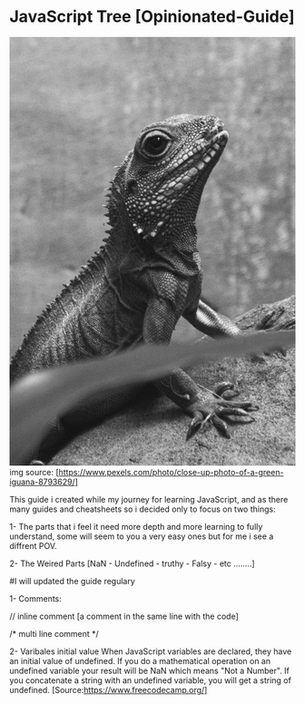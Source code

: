 # JavaScript Tree [Opinionated-Guide]

![](/assets/pexels-luci-8793629-modified.jpg)
img source: [https://www.pexels.com/photo/close-up-photo-of-a-green-iguana-8793629/]

This guide i created while my journey for learning JavaScript, and as there many guides and cheatsheets so i decided only to focus on two things:

1- The parts that i feel it need more depth and more learning to fully understand, some will seem to you a very easy ones but for me i see a diffrent POV.

2- The Weired Parts [NaN - Undefined - truthy - Falsy - etc ........]

#I will updated the guide regulary 


1- Comments:

// inline comment [a comment in the same line with the code]

/* multi
       line
           comment */
           

2- Varibales initial value
When JavaScript variables are declared, they have an initial value of undefined. If you do a mathematical operation on an undefined variable your result will be NaN which means "Not a Number". If you concatenate a string with an undefined variable, you will get a string of undefined. [Source:https://www.freecodecamp.org/]



